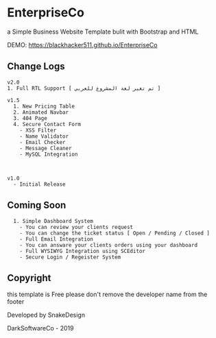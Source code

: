 # EnterpriseCo
a Simple Business Website Template bulit with Bootstrap and HTML

DEMO: https://blackhacker511.github.io/EnterpriseCo

## Change Logs

```
v2.0
1. Full RTL Support [ تم تغير لغة المشروع للعربي ]

v1.5
  1. New Pricing Table
  2. Animated Navbar
  3. 404 Page
  4. Secure Contact Form
    - XSS Filter
    - Name Validator
    - Email Checker
    - Message Cleaner
    - MySQL Integration
    
    
  
v1.0
  - Initial Release
```

## Coming Soon
```
  1. Simple Dashboard System
    - You can review your clients request
    - You can change the ticket status [ Open / Pending / Closed ]
    - Full Email Integration
    - You can answare your clients orders using your dashboard
    - Full WYSIWYG Integration using SCEditor
    - Secure Login / Regeister System
```

## Copyright

this template is Free please don't remove the developer name from the footer

Developed by SnakeDesign

DarkSoftwareCo - 2019
